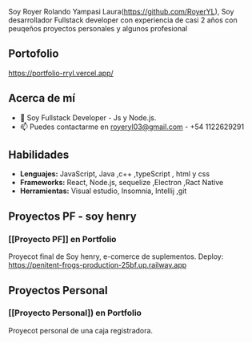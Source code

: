 
Soy Royer Rolando Yampasi Laura(https://github.com/RoyerYL),
Soy desarrollador Fullstack developer con experiencia de casi 2 años con peuqeños proyectos personales y algunos profesional

## Portofolio 
https://portfolio-rryl.vercel.app/

## Acerca de mí
- 🌱 Soy Fullstack Developer - Js y Node.js.
- 📫 Puedes contactarme en royeryl03@gmail.com - +54 1122629291

## Habilidades
- **Lenguajes:** JavaScript, Java ,c++ ,typeScript , html y css
- **Frameworks:** React, Node.js, sequelize ,Electron ,Ract Native
- **Herramientas:** Visual estudio, Insomnia, Intellij ,git 

## Proyectos PF - soy henry
### [[Proyecto PF]] en Portfolio
Proyecot final de Soy henry, e-comerce de suplementos.
Deploy: https://penitent-frogs-production-25bf.up.railway.app


## Proyectos Personal
### [[Proyecto Personal]) en Portfolio
Proyecot personal de una caja registradora.

